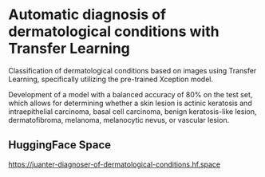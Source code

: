# Automatic diagnosis of dermatological conditions with Transfer Learning

Classification of dermatological conditions based on images using Transfer Learning, specifically utilizing the pre-trained Xception model.

Development of a model with a balanced accuracy of 80% on the test set, which allows for determining whether a skin lesion is actinic keratosis and intraepithelial carcinoma, basal cell carcinoma, benign keratosis-like lesion, dermatofibroma, melanoma, melanocytic nevus, or vascular lesion.

## HuggingFace Space

https://juanter-diagnoser-of-dermatological-conditions.hf.space
